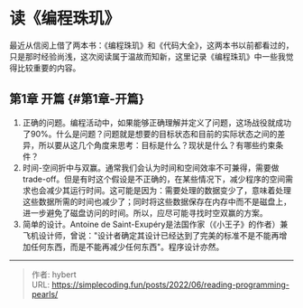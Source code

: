 # 读《编程珠玑》


最近从信阅上借了两本书：《编程珠玑》和《代码大全》，这两本书以前都看过的，只是那时经验尚浅，这次阅读属于温故而知新，这里记录《编程珠玑》中一些我觉得比较重要的内容。


## 第1章 开篇 {#第1章-开篇}

1.  正确的问题。编程活动中，如果能够正确理解并定义了问题，这场战役就成功了90%。什么是问题？问题就是想要的目标状态和目前的实际状态之间的差异，所以要从这几个角度来思考：目标是什么？现状是什么？有哪些约束条件？
2.  时间-空间折中与双赢。通常我们会认为时间和空间效率不可兼得，需要做trade-off。但是有时这个假设是不正确的，在某些情况下，减少程序的空间需求也会减少其运行时间。这可能是因为：需要处理的数据变少了，意味着处理这些数据所需的时间也减少了；同时将这些数据保存在内存中而不是磁盘上，进一步避免了磁盘访问的时间。所以，应尽可能寻找时空双赢的方案。
3.  简单的设计。Antoine de Saint-Exupéry是法国作家（《小王子》的作者）兼飞机设计师，曾说：&#34;设计者确定其设计已经达到了完美的标准不是不能再增加任何东西，而是不能再减少任何东西&#34;。程序设计亦然。


---

> 作者: hybert  
> URL: https://simplecoding.fun/posts/2022/06/reading-programming-pearls/  

